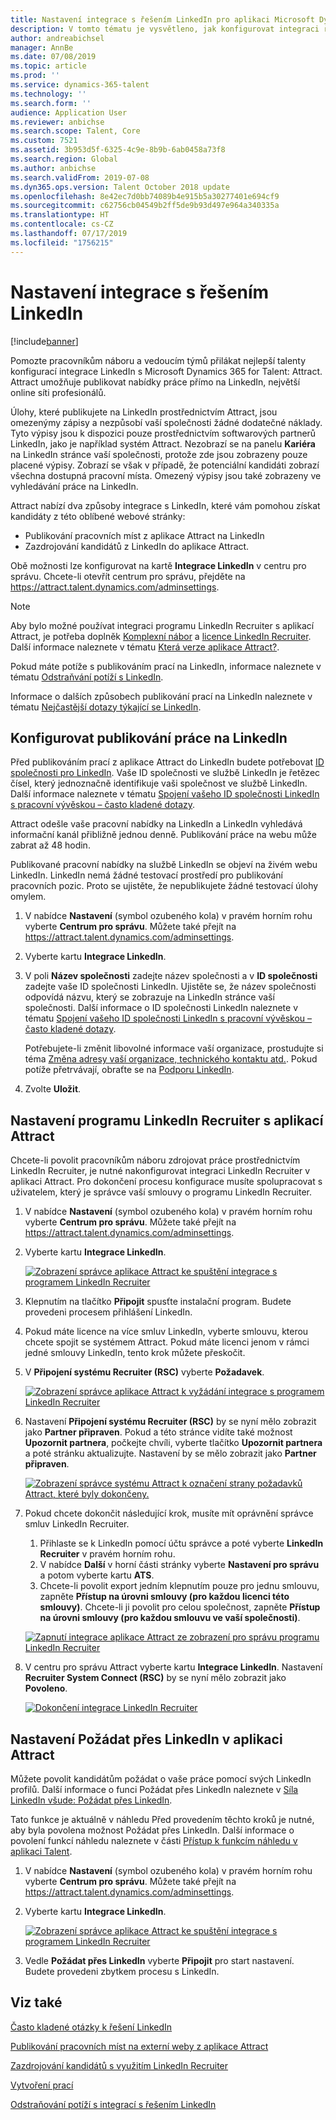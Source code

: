 ```yaml
---
title: Nastavení integrace s řešením LinkedIn pro aplikaci Microsoft Dynamics 365 for Talent - Attract
description: V tomto tématu je vysvětleno, jak konfigurovat integraci řešení LinkedIn v aplikaci Microsoft Dynamics 365 for Talent - Attract, aby bylo možné snadno publikovat práce na LinkedIn z aplikace Attract a aby vaši pracovníci náboru mohli synchronizovat své informace o náboru s profilem kandidáta na LinkedIn.
author: andreabichsel
manager: AnnBe
ms.date: 07/08/2019
ms.topic: article
ms.prod: ''
ms.service: dynamics-365-talent
ms.technology: ''
ms.search.form: ''
audience: Application User
ms.reviewer: anbichse
ms.search.scope: Talent, Core
ms.custom: 7521
ms.assetid: 3b953d5f-6325-4c9e-8b9b-6ab0458a73f8
ms.search.region: Global
ms.author: anbichse
ms.search.validFrom: 2019-07-08
ms.dyn365.ops.version: Talent October 2018 update
ms.openlocfilehash: 8e42ec7d0bb74089b4e915b5a30277401e694cf9
ms.sourcegitcommit: c62756cb04549b2ff5de9b93d497e964a340335a
ms.translationtype: HT
ms.contentlocale: cs-CZ
ms.lasthandoff: 07/17/2019
ms.locfileid: "1756215"
---
```

# <a name="set-up-linkedin-integration"></a>Nastavení integrace s řešením LinkedIn

[!include[banner](../includes/banner.md)]

Pomozte pracovníkům náboru a vedoucím týmů přilákat nejlepší talenty konfigurací integrace LinkedIn s Microsoft Dynamics 365 for Talent: Attract. Attract umožňuje publikovat nabídky práce přímo na LinkedIn, největší online síti profesionálů.

Úlohy, které publikujete na LinkedIn prostřednictvím Attract, jsou omezenýmy zápisy a nezpůsobí vaší společnosti žádné dodatečné náklady. Tyto výpisy jsou k dispozici pouze prostřednictvím softwarových partnerů LinkedIn, jako je například systém Attract. Nezobrazí se na panelu **Kariéra** na LinkedIn stránce vaší společnosti, protože zde jsou zobrazeny pouze placené výpisy. Zobrazí se však v případě, že potenciální kandidáti zobrazí všechna dostupná pracovní místa. Omezený výpisy jsou také zobrazeny ve vyhledávání práce na LinkedIn.

Attract nabízí dva způsoby integrace s LinkedIn, které vám pomohou získat kandidáty z této oblíbené webové stránky:

- Publikování pracovních míst z aplikace Attract na LinkedIn
- Zazdrojování kandidátů z LinkedIn do aplikace Attract.

Obě možnosti lze konfigurovat na kartě **Integrace LinkedIn** v centru pro správu. Chcete-li otevřít centrum pro správu, přejděte na <https://attract.talent.dynamics.com/adminsettings>.

> [!NOTE]
> Aby bylo možné používat integraci programu LinkedIn Recruiter s aplikací Attract, je potřeba doplněk [Komplexní nábor](https://docs.microsoft.com/dynamics365/unified-operations/talent/attract-comprehensive-hiring) a [licence LinkedIn Recruiter](https://business.linkedin.com/talent-solutions/cx/17/08/recruiter-demo-fs2-k18). Další informace naleznete v tématu [Která verze aplikace Attract?](./attract-comprehensive-hiring.md).

Pokud máte potíže s publikováním prací na LinkedIn, informace naleznete v tématu [Odstraňvání potíží s LinkedIn](./attract-troubleshoot-linkedin.md).

Informace o dalších způsobech publikování prací na LinkedIn naleznete v tématu [Nejčastější dotazy týkající se LinkedIn](./attract-linkedin-faq.md).

## <a name="configure-job-posting-to-linkedin"></a>Konfigurovat publikování práce na LinkedIn

Před publikováním prací z aplikace Attract do LinkedIn budete potřebovat [ID společnosti pro LinkedIn](https://aka.ms/findID). Vaše ID společnosti ve službě LinkedIn je řetězec čísel, který jednoznačně identifikuje vaši společnost ve službě LinkedIn. Další informace naleznete v tématu [Spojení vašeho ID společnosti LinkedIn s pracovní vývěskou – často kladené dotazy](https://aka.ms/findID).

Attract odešle vaše pracovní nabídky na LinkedIn a LinkedIn vyhledává informační kanál přibližně jednou denně. Publikování práce na webu může zabrat až 48 hodin.

Publikované pracovní nabídky na službě LinkedIn se objeví na živém webu LinkedIn. LinkedIn nemá žádné testovací prostředí pro publikování pracovních pozic. Proto se ujistěte, že nepublikujete žádné testovací úlohy omylem. 

1. V nabídce **Nastavení** (symbol ozubeného kola) v pravém horním rohu vyberte **Centrum pro správu**. Můžete také přejít na <https://attract.talent.dynamics.com/adminsettings>.
2. Vyberte kartu **Integrace LinkedIn**.
3. V poli **Název společnosti** zadejte název společnosti a v **ID společnosti** zadejte vaše ID společnosti LinkedIn. Ujistěte se, že název společnosti odpovídá názvu, který se zobrazuje na LinkedIn stránce vaší společnosti. Další informace o ID společnosti LinkedIn naleznete v tématu [Spojení vašeho ID společnosti LinkedIn s pracovní vývěskou – často kladené dotazy](https://www.linkedin.com/help/linkedin/answer/98972).

    Potřebujete-li změnit libovolné informace vaší organizace, prostudujte si téma [Změna adresy vaší organizace, technického kontaktu atd.](https://docs.microsoft.com/office365/admin/manage/change-address-contact-and-more). Pokud potíže přetrvávají, obraťte se na [Podporu LinkedIn](https://www.linkedin.com/help/linkedin).

4. Zvolte **Uložit**.

## <a name="set-up-linkedin-recruiter-with-attract"></a>Nastavení programu LinkedIn Recruiter s aplikací Attract 

Chcete-li povolit pracovníkům náboru zdrojovat práce prostřednictvím LinkedIn Recruiter, je nutné nakonfigurovat integraci LinkedIn Recruiter v aplikaci Attract. Pro dokončení procesu konfigurace musíte spolupracovat s uživatelem, který je správce vaší smlouvy o programu LinkedIn Recruiter.

1. V nabídce **Nastavení** (symbol ozubeného kola) v pravém horním rohu vyberte **Centrum pro správu**. Můžete také přejít na <https://attract.talent.dynamics.com/adminsettings>.
2. Vyberte kartu **Integrace LinkedIn**.

    [![Zobrazení správce aplikace Attract ke spuštění integrace s programem LinkedIn Recruiter](./media/LinkedInConnect.png)](./media/LinkedInConnect.png)

3. Klepnutím na tlačítko **Připojit** spusťte instalační program. Budete provedeni procesem přihlášení LinkedIn.
4. Pokud máte licence na více smluv LinkedIn, vyberte smlouvu, kterou chcete spojit se systémem Attract. Pokud máte licenci jenom v rámci jedné smlouvy LinkedIn, tento krok můžete přeskočit.
5. V **Připojení systému Recruiter (RSC)** vyberte **Požadavek**.

    [![Zobrazení správce aplikace Attract k vyžádání integrace s programem LinkedIn Recruiter](./media/RequestLinkedInRSC.png)](./media/RequestLinkedInRSC.png)

6. Nastavení **Připojení systému Recruiter (RSC)** by se nyní mělo zobrazit jako **Partner připraven**. Pokud a této stránce vidíte také možnost **Upozornit partnera**, počkejte chvíli, vyberte tlačítko **Upozornit partnera** a poté stránku aktualizujte. Nastavení by se mělo zobrazit jako **Partner připraven**.

    [![Zobrazení správce systému Attract k označení strany požadavků Attract, které byly dokončeny.](./media/PartnerReadyRSC.png)](./media/PartnerReadyRSC.png)

7. Pokud chcete dokončit následující krok, musíte mít oprávnění správce smluv LinkedIn Recruiter.

    1. Přihlaste se k LinkedIn pomocí účtu správce a poté vyberte **LinkedIn Recruiter** v pravém horním rohu. 
    2. V nabídce **Další** v horní části stránky vyberte **Nastavení pro správu** a potom vyberte kartu **ATS**.
    3. Chcete-li povolit export jedním klepnutím pouze pro jednu smlouvu, zapněte **Přístup na úrovni smlouvy (pro každou licenci této smlouvy)**. Chcete-li ji povolit pro celou společnost, zapněte **Přístup na úrovni smlouvy (pro každou smlouvu ve vaší společnosti)**.

    [![Zapnutí integrace aplikace Attract ze zobrazení pro správu programu LinkedIn Recruiter](./media/EnableRSC.png)](./media/EnableRSC.png)

8. V centru pro správu Attract vyberte kartu **Integrace LinkedIn**. Nastavení **Recruiter System Connect (RSC)** by se nyní mělo zobrazit jako **Povoleno**.

    [![Dokončení integrace LinkedIn Recruiter](./media/RSCSetupComplete.png)](./media/RSCSetupComplete.png)

## <a name="set-up-apply-with-linkedin-in-attract"></a>Nastavení Požádat přes LinkedIn v aplikaci Attract

Můžete povolit kandidátům požádat o vaše práce pomocí svých LinkedIn profilů. Další informace o funci Požádat přes LinkedIn naleznete v [Síla LinkedIn všude: Požádat přes LinkedIn](https://blog.linkedin.com/2011/07/24/apply-with-linkedin).

Tato funkce je aktuálně v náhledu Před provedením těchto kroků je nutné, aby byla povolena možnost Požádat přes LinkedIn. Další informace o povolení funkcí náhledu naleznete v části [Přístup k funkcím náhledu v aplikaci Talent](./access-preview-feature.md).

1. V nabídce **Nastavení** (symbol ozubeného kola) v pravém horním rohu vyberte **Centrum pro správu**. Můžete také přejít na <https://attract.talent.dynamics.com/adminsettings>.
2. Vyberte kartu **Integrace LinkedIn**.

    [![Zobrazení správce aplikace Attract ke spuštění integrace s programem LinkedIn Recruiter](./media/LinkedInConnect.png)](./media/LinkedInConnect.png)

3. Vedle **Požádat přes LinkedIn** vyberte **Připojit** pro start nastavení. Budete provedeni zbytkem procesu s LinkedIn.

## <a name="see-also"></a>Viz také

[Často kladené otázky k řešení LinkedIn](./attract-linkedin-faq.md)

[Publikování pracovních míst na externí weby z aplikace Attract](./posting-jobs-external.md)

[Zazdrojování kandidátů s využitím LinkedIn Recruiter](./attract-linkedin-recruiter.md)

[Vytvoření prací](./creating-jobs-attract.md)

[Odstraňování potíží s integrací s řešením LinkedIn](./attract-troubleshoot-linkedin.md)
